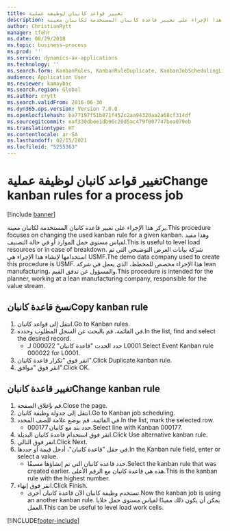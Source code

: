 ```yaml
---
title: تغيير قواعد كانبان لوظيفة عملية
description: يركز هذا الإجراء على تغيير قاعدة كانبان المستخدمة لكانبان معينة.
author: ChristianRytt
manager: tfehr
ms.date: 08/29/2018
ms.topic: business-process
ms.prod: ''
ms.service: dynamics-ax-applications
ms.technology: ''
ms.search.form: KanbanRules, KanbanRuleDuplicate, KanbanJobSchedulingListPage, LeanRuleReassignmentWizard, KanbanReassignRuleLookup
audience: Application User
ms.reviewer: kamaybac
ms.search.region: Global
ms.author: crytt
ms.search.validFrom: 2016-06-30
ms.dyn365.ops.version: Version 7.0.0
ms.openlocfilehash: ba77197f51b871f452c2aa94320aa2a68cf314df
ms.sourcegitcommit: eaf330dbee1db96c20d5ac479f007747bea079eb
ms.translationtype: HT
ms.contentlocale: ar-SA
ms.lasthandoff: 02/15/2021
ms.locfileid: "5255363"
---
```

# <a name="change-kanban-rules-for-a-process-job"></a><span data-ttu-id="78d36-103">تغيير قواعد كانبان لوظيفة عملية</span><span class="sxs-lookup"><span data-stu-id="78d36-103">Change kanban rules for a process job</span></span>

[!include [banner](../../includes/banner.md)]

<span data-ttu-id="78d36-104">يركز هذا الإجراء على تغيير قاعدة كانبان المستخدمة لكانبان معينة.</span><span class="sxs-lookup"><span data-stu-id="78d36-104">This procedure focuses on changing the used kanban rule for a given kanban.</span></span> <span data-ttu-id="78d36-105">وهذا مفيد لقياس مستوى حمل الموارد أو في حالة التصنيف.</span><span class="sxs-lookup"><span data-stu-id="78d36-105">This is useful to level load resources or in case of breakdown.</span></span> <span data-ttu-id="78d36-106">شركة بيانات العرض التوضيحي التي تم استخدامها لإنشاء هذا الإجراء هي USMF.</span><span class="sxs-lookup"><span data-stu-id="78d36-106">The demo data company used to create this procedure is USMF.</span></span> <span data-ttu-id="78d36-107">هذا الإجراء مخصص للمخطط، الذي يعمل في شركة lean manufacturing، والمسؤول عن تدفق القيم.</span><span class="sxs-lookup"><span data-stu-id="78d36-107">This procedure is intended for the planner, working at a lean manufacturing company, responsible for the value stream.</span></span>


## <a name="copy-kanban-rule"></a><span data-ttu-id="78d36-108">نسخ قاعدة كانبان</span><span class="sxs-lookup"><span data-stu-id="78d36-108">Copy kanban rule</span></span>
1. <span data-ttu-id="78d36-109">انتقل إلى قواعد كانبان.</span><span class="sxs-lookup"><span data-stu-id="78d36-109">Go to Kanban rules.</span></span>
2. <span data-ttu-id="78d36-110">في القائمة، قم بالبحث عن السجل المطلوب وحدده.</span><span class="sxs-lookup"><span data-stu-id="78d36-110">In the list, find and select the desired record.</span></span>
    * <span data-ttu-id="78d36-111">حدد الحدث "قاعدة كانبان" 000022 لـ L0001.</span><span class="sxs-lookup"><span data-stu-id="78d36-111">Select Event Kanban rule 000022 for L0001.</span></span>  
3. <span data-ttu-id="78d36-112">انقر فوق "تكرار قاعدة كانبان".</span><span class="sxs-lookup"><span data-stu-id="78d36-112">Click Duplicate kanban rule.</span></span>
4. <span data-ttu-id="78d36-113">انقر فوق "موافق".</span><span class="sxs-lookup"><span data-stu-id="78d36-113">Click OK.</span></span>

## <a name="change-kanban-rule"></a><span data-ttu-id="78d36-114">تغيير قاعدة كانبان</span><span class="sxs-lookup"><span data-stu-id="78d36-114">Change kanban rule</span></span>
1. <span data-ttu-id="78d36-115">قم بإغلاق الصفحة.</span><span class="sxs-lookup"><span data-stu-id="78d36-115">Close the page.</span></span>
2. <span data-ttu-id="78d36-116">انتقل إلى جدولة وظيفة كانبان.</span><span class="sxs-lookup"><span data-stu-id="78d36-116">Go to Kanban job scheduling.</span></span>
3. <span data-ttu-id="78d36-117">في القائمة، قم بوضع علامة للصف المحدد.</span><span class="sxs-lookup"><span data-stu-id="78d36-117">In the list, mark the selected row.</span></span>
    * <span data-ttu-id="78d36-118">حدد بند مع كانبان 000177.</span><span class="sxs-lookup"><span data-stu-id="78d36-118">Select line with Kanban 000177.</span></span>  
4. <span data-ttu-id="78d36-119">انقر فوق استخدام قاعدة كانبان البديلة.</span><span class="sxs-lookup"><span data-stu-id="78d36-119">Click Use alternative kanban rule.</span></span>
5. <span data-ttu-id="78d36-120">انقر فوق التالي.</span><span class="sxs-lookup"><span data-stu-id="78d36-120">Click Next.</span></span>
6. <span data-ttu-id="78d36-121">في حقل "قاعدة كانبان"، أدخل قيمة أو حددها.</span><span class="sxs-lookup"><span data-stu-id="78d36-121">In the Kanban rule field, enter or select a value.</span></span>
    * <span data-ttu-id="78d36-122">حدد قاعدة كانبان التي تم إنشاؤها مسبقًا.</span><span class="sxs-lookup"><span data-stu-id="78d36-122">Select the kanban rule that was created earlier.</span></span> <span data-ttu-id="78d36-123">هذه هي قاعدة كانبان مع الرقم الأعلى.</span><span class="sxs-lookup"><span data-stu-id="78d36-123">This is the kanban rule with the highest number.</span></span>  
7. <span data-ttu-id="78d36-124">انقر فوق إنهاء.</span><span class="sxs-lookup"><span data-stu-id="78d36-124">Click Finish.</span></span>
    * <span data-ttu-id="78d36-125">تستخدم وظيفة كانبان الآن قاعدة كانبان أخرى.</span><span class="sxs-lookup"><span data-stu-id="78d36-125">Now the kanban job is using an another kanban rule.</span></span> <span data-ttu-id="78d36-126">يمكن أن يكون ذلك مفيدًا لقياس مستوى حمل خلايا العمل.</span><span class="sxs-lookup"><span data-stu-id="78d36-126">This can be useful to level load work cells.</span></span>  



[!INCLUDE[footer-include](../../../includes/footer-banner.md)]